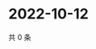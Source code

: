 # 2022-10-12

共 0 条

<!-- BEGIN WEIBO -->
<!-- 最后更新时间 Wed Oct 12 2022 16:25:04 GMT+0800 (China Standard Time) -->

<!-- END WEIBO -->
